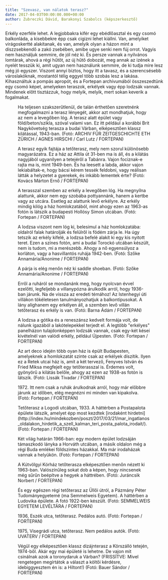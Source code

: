 ```yaml
---
title: "Szevasz, van nálatok terasz?"
date: 2017-04-03T00:00:00.000+00:00
author: Zubreczki Dávid, Barakonyi Szabolcs (képszerkesztő)
---
```


Erkély ezerféle lehet. A legjobbakra kifér egy ebédlőasztal és egy csomó balkonláda, a kisebbekre épp csak cigizni lehet kiállni. Van, amelyiket virágoskertté alakítanak, és van, amelyik olyan a házon mint a díszzsebkendő a zakó zsebében, amibe ugye senki nem fúj orrot. Vagyis nem használjuk semmire, de jól néz ki. És persze vannak a nyilvános lomtárak, ahová a régi hűtőt, az új hűtő dobozát, meg annak az izének a nyelét tesszük ki, amit ugyan nem használunk semmire, de ki tudja mire lesz még jó egyszer. Viszont annyi biztos, hogy itt a tavasz, és a szerencsésebb városlakóknak, mostantól télig eggyel több szobás lesz a lakása. Kihasználtuk a pompás apropót, és a Fortepan archívumából összeszedtünk egy csomó képet, amelyeken teraszok, erkélyek vagy épp lodzsák vannak. Mindenek előtt tisztázzuk, hogy melyik, melyik, mert sokan keverik a fogalmakat.

<figure>
<img src="/images/15988593_3c226e4bce64f92c498892c2124ab68f_wm.jpg" alt="" />
<figcaption>Ha teljesen szakszerűtlenül, de talán érthetően szeretnénk megfogalmazni a terasz lényegét, akkor azt mondhatjuk, hogy az nem a levegőben lóg. A terasz alatt épület vagy föld/beton/szikla, szóval valami van. Ez itt például a korábbi Brit Nagykövetség terasza a budai Várban, elképesztően klassz kilátással, 1943-ban. (Fotó: ARCHIV FÜR ZEITGESCHICHTE ETH ZÜRICH / AGNES HIRSCHI / Carl Lutz / FORTEPAN)</figcaption>
</figure>

<figure>
<img src="/images/15988607_65b7aca1951f4e3909accd3f099902b2_wm.jpg" alt="" />
<figcaption>A terasz egyik fajtája a tetőterasz, mely nem szorul különösebb magyarázatra. Ez a ház az Attila út 31-ben ma is áll, és a kilátás nagyjából ugyanilyen a tetejéről a Tabánra. Vajon fociznak-e rajta ma is, mint 1949-ben. És ha leesett a labda, akkor vajon lekiabáltak-e, hogy bácsi kérem tessék feldobni, vagy reálisan látták a helyzetet a gyerekek, és inkább lementek érte? (Fotó: Kovács Márton Ernő / FORTEPAN)</figcaption>
</figure>

<figure>
<img src="/images/15988573_9720423ab904f479a2c857a572cd9bfd_wm.jpg" alt="" />
<figcaption>A terasszal szemben az erkély a levegőben lóg. Ha megnyílna alattunk, akkor nem egy szobába pottyannánk, hanem a kertbe vagy az utcára. Esetleg az alattunk levő erkélyre. Az erkély mindig kilóg a ház homlokzatából, mint ahogy ezen az 1963-as fotón is látszik a budapesti Hollósy Simon utcában. (Fotó: Fortepan / FORTEPAN)</figcaption>
</figure>

<figure>
<img src="/images/15988597_8116e238911709bcf927b4ce1f57f696_wm.jpg" alt="" />
<figcaption>A lodzsa viszont nem lóg ki, belesimul a ház homlokzatába: oldalról falak határolják és felülről is födém zárja le. Ha úgy tetszik az erkély kifelé, a lodzsa befelé alakít ki egy kis nyitott teret. Ezen a színes fotón, ami a budai Torockó utcában készült, nem is tudom, mi a merészebb. Ahogy a nő egyensúlyoz a korláton, vagy a hasvillantós ruhája 1942-ben. (Fotó: Szőke Annamária/Anonime / FORTEPAN)</figcaption>
</figure>

<figure>
<img src="/images/15988605_cc6e8def7c4f23f011e003b37d81bb28_wm.jpg" alt="" />
<figcaption>A párja is elég menőn néz ki saddle shoeban. (Fotó: Szőke Annamária/Anonime / FORTEPAN)</figcaption>
</figure>

<figure>
<img src="/images/15988613_dfb21ccf174c9be70ae7175d8a9cd217_wm.jpg" alt="" />
<figcaption>Erről a ruháról se mondanánk meg, hogy nyolcvan évvel ezelőtti, legfeljebb a villanypózna árulkodik arról, hogy 1936-ban járunk. Na de vissza az eredeti témához! Az Istenhegyi úti villákon tökéletesen tanulmányozhatjuk a balkontípusokat. A lány alighanem egy erkélyen áll, a szemben levő villán tetőterasz és erkély is van. (Fotó: Barna Ádám / FORTEPAN)</figcaption>
</figure>

<figure>
<img src="/images/15988581_7e2cab194dd796d67a2f2eceba855c1a_wm.jpg" alt="" />
<figcaption>A lodzsa a gótika és a reneszánsz kedvelt formája volt, de nálunk igazából a lakótelepekkel terjedt el. A legtöbb "erkélyes" panelházon tulajdonképpen lodzsák vannak, csak egy-két kései kivételnél van valódi erkély, például Újpesten. (Fotó: Fortepan / FORTEPAN)</figcaption>
</figure>

<figure>
<img src="/images/15988599_4e3598bd9e7654ae81e93c743d290add_wm.jpg" alt="" />
<figcaption>Az art deco idején több oyan ház is épült Budapesten, amelyeknek a homlokzatát szinte csak az erkélyek díszítik. Ilyen ez a Retek utcai ház is, amit a két tervező, Fenyves István és Fried Miksa megfejelt egy tetőterasszal is. Érdemes volt, gyönyörű a kilátás belőle, ahogy az ezen az 1938-as fotón is látszik. (Fotó: Lissák Tivadar / FORTEPAN)</figcaption>
</figure>

<figure>
<img src="/images/15988589_58eb80218d1113f2886a48e8cf7786a3_wm.jpg" alt="" />
<figcaption>1972. Itt nem csak a ruhák árulkodnak arról, hogy már előbbre járunk az időben, elég megnézni mi minden van kipakolva. (Fotó: Fortepan / FORTEPAN)</figcaption>
</figure>

<figure>
<img src="/images/15988583_dcba20ef23cc2a573e24073390d15b15_wm.jpg" alt="" />
<figcaption>Tetőterasz a Logodi utcában, 1933. A háttérben a Postapalota épülete látszik, amelyet épp most kezdtek [irodaként hirdetni](http://index.hu/mindekozben/poszt/2017/03/21/mar_ingatlanos_oldalakon_hirdetik_a_szell_kalman_teri_posta_palota_irodait/). (Fotó: Fortepan / FORTEPAN)</figcaption>
</figure>

<figure>
<img src="/images/15988575_047a85193a3a14ba34cd71c1b31d11c9_wm.jpg" alt="" />
<figcaption>Két világ határán 1966-ban: egy modern épület lodzsáján támaszkodó lányka a Horváth utcában, a másik oldalon még a régi Buda emlékei földszintes házakkal. Ma már irodaházak vannak a helyükön. (Fotó: Fortepan / FORTEPAN)</figcaption>
</figure>

<figure>
<img src="/images/15988595_c36e2e44b5ffd81d5f9c1e4768537e1d_wm.jpg" alt="" />
<figcaption>A Kútvölgyi Kórház tetőterasza elképesztően menőn nézett ki 1963-ban. Valószínűleg sokat dob a képen, hogy nincsenek még sűrűn beépítve a hegyek a háttrében. (Fotó: Juráncsik Norbert / FORTEPAN)</figcaption>
</figure>

<figure>
<img src="/images/15988603_cb5ee08deefa9f6f91eedd09b76c8aca_wm.jpg" alt="" />
<figcaption>És egy egészen régi tetőterasz az Üllői útról, a Pázmány Péter Tudományegyetemé (ma Semmelweis Egyetem). A háttérben a Ludovika épülete. A fotó 1922-ben készült. (Fotó: SEMMELWEIS EGYETEM LEVÉLTÁRA / FORTEPAN)</figcaption>
</figure>

<figure>
<img src="/images/15988609_9de20e28e00d8bc5d454d15f0ae8e2c2_wm.jpg" alt="" />
<figcaption>1936, Eszék utca, tetőterasz. Pedálos autó. (Fotó: Fortepan / FORTEPAN)</figcaption>
</figure>

<figure>
<img src="/images/15988591_20fc841d219860b4d287df5cb3948391_wm.jpg" alt="" />
<figcaption>1975, Visegrádi utca, tetőterasz. Nem pedálos autók. (Fotó: UVATERV / FORTEPAN)</figcaption>
</figure>

<figure>
<img src="/images/15988577_0e35f0f86284c579f5e5c3e82b0a5812_wm.jpg" alt="" />
<figcaption>Végül egy elképesztően klassz dizájnterasz a Körszálló tetején, 1974-ből. Akár egy mai épületé is lehetne. De vajon mit csinálnak azok a toronydaruk a Várban? (FRISSÍTVE: Mivel rengetegen megírtátok a választ a költői kérdésre, idebiggyesztem én is: a Hiltont!) (Fotó: Bauer Sándor / FORTEPAN)</figcaption>
</figure>
